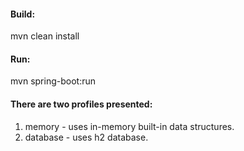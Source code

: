   <h4>Build:</h4>
  mvn clean install
  
  
  <h4>Run:</h4> 
   mvn spring-boot:run
   
 
 <h4>There are two profiles presented:</h4>
 
 1. memory - uses in-memory built-in data structures.
 2. database - uses h2 database.
 